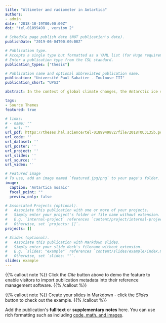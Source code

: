 ```yaml
---
title: "Altimeter and radiometer in Antartica"
authors:
- admin
date: "2018-10-19T00:00:00Z"
doi: "tel-01899498 , version 2"

# Schedule page publish date (NOT publication's date).
publishDate: "2019-06-04T00:00:00Z"

# Publication type.
# Accepts a single type but formatted as a YAML list (for Hugo requirements).
# Enter a publication type from the CSL standard.
publication_types: ["thesis"]

# Publication name and optional abbreviated publication name.
publication: "Université Paul Sabatier - Toulouse III"
publication_short: "UPS3"

abstract: In the context of global climate changes, the Antarctic ice sheet contribution to sea-level rise is one of the main uncertainty sources. The extent and extreme meteorological conditions of this continent render remote sensing a useful tool for long term monitoring. Altimetry and radiometry observations in the microwave range reveal variations of the volume of the ice sheet and surface properties of the snowpack. Radar altimeters, provide repeated observations of the surface topography elevation, which allow the quantification of volume variations of the ice sheet. However, the penetration of radar waves in dry and cold snowpack adversely affects the estimated surface elevation. Approaches to minimize the penetration error are all based on a relationship with the backscattering coefficient. Understanding the annual and interannual variations of the backscattering coefficient is thus a key issue in order to improve the estimation accuracy of the surface elevation and to refine the ice-sheet volume trend. This thesis aims at studying the backscattering coefficients acquired by radar altimeters, which until now have received little attention. Radar altimeters on board ENVISAT (S and Ku bands) and SARAL/AltiKa (Ka band) have different sensitivities to the snowpack properties. The annual and interannual variations of the backscattering coefficient at the three bands is investigated. Sensitivity tests are carried out with an electromagnetic model to determine the prevailing snowpack properties that drive the signal. The seasonal signal is sensitive to surface density and roughness at S band, to snow temperature at Ka band and to either snow surface density and roughness or temperature depending on the location on the continent at Ku band. The seasonal signal of the backscattering coefficient is then compared with that of the brightness temperature measured by radiometers on SARAL and SSM/I. The results show a significant influence of surface roughness on brightness temperatures at Ka band, which has often been neglected in brightness temperature modeling studies. This thesis provides a better understanding of the seasonal dynamics of the near surface properties of the Antarctic ice sheet. It also provides new clues to build a more robust corrections of the penetration errors in the future. It highlights the importance of multi-frequency altimetry missions and the potential of the S band to study the seasonal variability in surface roughness. In summary, surface roughness is an important property which should be taken into account for a better modeling of backscattering coefficient and brightness temperature.

tags:
- Source Themes
featured: true

# links:
# - name: ""
#   url: ""
url_pdf: https://theses.hal.science/tel-01899498v2/file/2018TOU3135b.pdf
url_code: ''
url_dataset: ''
url_poster: ''
url_project: ''
url_slides: ''
url_source: ''
url_video: ''

# Featured image
# To use, add an image named `featured.jpg/png` to your page's folder. 
image:
  caption: 'Antartica mosaic'
  focal_point: ""
  preview_only: false

# Associated Projects (optional).
#   Associate this publication with one or more of your projects.
#   Simply enter your project's folder or file name without extension.
#   E.g. `internal-project` references `content/project/internal-project/index.md`.
#   Otherwise, set `projects: []`.
projects: []

# Slides (optional).
#   Associate this publication with Markdown slides.
#   Simply enter your slide deck's filename without extension.
#   E.g. `slides: "example"` references `content/slides/example/index.md`.
#   Otherwise, set `slides: ""`.
slides: example
---
```


{{% callout note %}}
Click the *Cite* button above to demo the feature to enable visitors to import publication metadata into their reference management software.
{{% /callout %}}

{{% callout note %}}
Create your slides in Markdown - click the *Slides* button to check out the example.
{{% /callout %}}

Add the publication's **full text** or **supplementary notes** here. You can use rich formatting such as including [code, math, and images](https://docs.hugoblox.com/content/writing-markdown-latex/).
